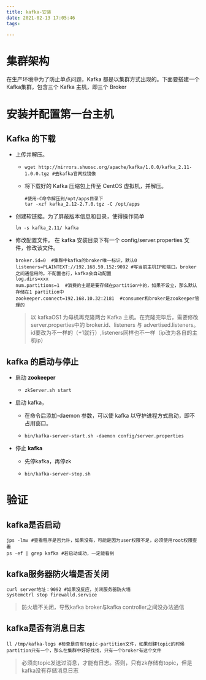 ```yaml
---
title: kafka-安装
date: 2021-02-13 17:05:46
tags:

---
```


# 集群架构

在生产环境中为了防止单点问题，Kafka 都是以集群方式出现的。下面要搭建一个 Kafka集群，包含三个 Kafka 主机，即三个 Broker

# **安装并配置第一台主机**

## **Kafka** 的下载

- 上传并解压。 

  - ```shell
    wget http://mirrors.shuosc.org/apache/kafka/1.0.0/kafka_2.11-1.0.0.tgz #去kafka官网找镜像
    ```

  - 将下载好的 Kafka 压缩包上传至 CentOS 虚拟机，并解压。

    ```shell
    #使用-C命令解压到/opt/apps目录下
    tar -xzf kafka_2.12-2.7.0.tgz -C /opt/apps
    ```

    

- 创建软链接。为了屏蔽版本信息和目录，使得操作简单

  ```shell
  ln -s kafka_2.11/ kafka
  ```

- 修改配置文件。 在 kafka 安装目录下有一个 config/server.properties 文件，修改该文件。

  ```properties
  broker.id=0  #集群中kafka的broker唯一标识，默认0
  listeners=PLAINTEXT://192.168.59.152:9092 #写当前主机IP和端口。broker之间通信用的。不配置也行，kafka会自动配置
  log.dirs=xxx
  num.partitions=1  #消费的主题是要存储在partition中的，如果不设立，那么默认存储在1 partition中
  zookeeper.connect=192.168.10.32:2181  #consumer和broker是zookeeper管理的
  ```

  > 以 kafkaOS1 为母机再克隆两台 Kafka 主机。在克隆完毕后，需要修改 server.properties中的 broker.id、listeners 与 advertised.listeners。id要改为不一样的（+1就行）,listeners同样也不一样（ip改为各自的主机ip）

## **kafka** 的启动与停止 

- 启动 **zookeeper**

  - ```shell
    zkServer.sh start
    ```

- 启动 kafka，

  - 在命令后添加-daemon 参数，可以使 kafka 以守护进程方式启动，即不占用窗口。

  - ```
    bin/kafka-server-start.sh -daemon config/server.properties
    ```

- 停止 **kafka**

  - 先停kafka，再停zk

  - ```
    bin/kafka-server-stop.sh
    ```

# 验证

## kafka是否启动

```shell
jps -lmv #查看程序是否允许，如果没有，可能是因为user权限不足，必须使用root权限查看
ps -ef | grep kafka #若启动成功，一定能看到
```

## kafka服务器防火墙是否关闭

```shell
curl server地址：9092 #如果没反应，关闭服务器防火墙
systemctrl stop firewalld.service
```

> 防火墙不关闭，导致kafka broker与kafka controller之间没办法通信

## kafka是否有消息日志

```shell
ll /tmp/kafka-logs #检查是否有topic-partition文件，如果创建topic的时候partition只有一个，那么在集群中好好找找，只有一个broker有这个文件		
```

> 必须向topic发送过消息，才能有日志。否则，只有zk存储有topic，但是kafka没有存储消息日志